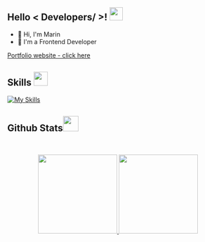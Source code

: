 <h2> Hello < Developers/ >! <img src = "https://raw.githubusercontent.com/MartinHeinz/MartinHeinz/master/wave.gif" width = 30px> </h1>
<p align='center'>
</p>

- 👋 Hi, I'm Marin
- 💼 I'm a Frontend Developer

[Portfolio website - click here](https://marin-portfolio-website.netlify.app/)

<h2> Skills <img src = "https://media2.giphy.com/media/QssGEmpkyEOhBCb7e1/giphy.gif?cid=ecf05e47a0n3gi1bfqntqmob8g9aid1oyj2wr3ds3mg700bl&rid=giphy.gif" width = 32px> </h2>

[![My Skills](https://skillicons.dev/icons?i=vscode,html,css,bootstrap,tailwind,js,nodejs,react,redux,ts,mongodb)](https://skillicons.dev)

 

<h2> Github Stats<img src = "https://i.pinimg.com/originals/65/c4/f4/65c4f452571be1261e9c623f7da488ac.gif" width = 35px> </h2>
<br>

<p align="center">
<a href="https://github.com/Marin303">
  <img height="180em"  src="https://github-readme-stats.vercel.app/api?username=Marin303&show_icons=true&theme=algolia" />
  <img height="180em" src="https://github-readme-stats.vercel.app/api/top-langs/?username=Marin303&layout=compact&theme=algolia"/>
</a>
</p>
<br>
